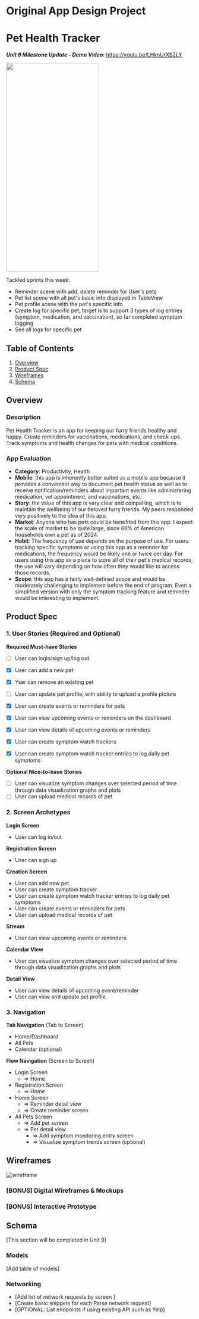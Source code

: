 Original App Design Project
===

# Pet Health Tracker

***Unit 9 Milestone Update - Demo Video:*** https://youtu.be/LHknUrXSZLY

<img src="capstone-milestone-demo.gif" width="250" height="560"/>





Tackled sprints this week:
- Reminder scene with add, delete reminder for User's pets
- Pet list scene with all pet's basic info displayed in TableView
- Pet profile scene with the pet's specific info
- Create log for specific pet; target is to support 3 types of log entries (symptom, medication, and vaccination), so far completed symptom logging
- See all logs for specific pet

## Table of Contents

1. [Overview](#Overview)
2. [Product Spec](#Product-Spec)
3. [Wireframes](#Wireframes)
4. [Schema](#Schema)

## Overview

### Description

Pet Health Tracker is an app for keeping our furry friends healthy and happy. Create reminders for vaccinations, medications, and check-ups. Track symptoms and health changes for pets with medical conditions. 


### App Evaluation

- **Category**: Productivity, Health
- **Mobile**: this app is inherently better suited as a mobile app because it provides a convenient way to document pet health status as well as to receive notification/reminders about important events like administering medication, vet appointment, and vaccinations, etc.
- **Story**: the value of this app is very clear and compelling, which is to maintain the wellbeing of our beloved furry friends. My peers responded very positively to the idea of this app.
- **Market**: Anyone who has pets could be benefited from this app. I expect the scale of market to be quite large, since 66% of American households own a pet as of 2024.
- **Habit**: The frequency of use depends on the purpose of use. For users tracking specific symptoms or using this app as a reminder for medications, the frequency would be likely one or twice per day. For users using this app as a place to store all of their pet's medical records, the use will vary depending on how often they would like to access those records.
- **Scope**: this app has a fairly well-defined scope and would be moderately challenging to implement before the end of program. Even a simplified version with only the symptom tracking feature and reminder would be interesting to implement.


## Product Spec

### 1. User Stories (Required and Optional)

**Required Must-have Stories**

- [ ] User can login/sign up/log out
- [x] User can add a new pet
- [x] Yser can remove an existing pet
- [ ] User can update pet profile, with ability to upload a profile picture
- [x] User can create events or reminders for pets
- [x] User can view upcoming events or reminders on the dashboard
- [x] User can view details of upcoming events or reminders
- [x] User can create symptom watch trackers
- [x] User can create symptom watch tracker entries to log daily pet symptoms


**Optional Nice-to-have Stories**

- [ ] User can visualize symptom changes over selected period of time through data visualization graphs and plots
- [ ] User can upload medical records of pet

### 2. Screen Archetypes

**Login Screen**
* User can log in/out

**Registration Screen**
* User can sign up

**Creation Screen**
* User can add new pet
* User can create symptom tracker
* User can create symptom watch tracker entries to log daily pet symptoms
* User can create events or reminders for pets
* User can upload medical records of pet


**Stream**
* User can view upcoming events or reminders

**Calendar View**
* User can visualize symptom changes over selected period of time through data visualization graphs and plots

**Detail View**
* User can view details of upcoming event/reminder
* User can view and update pet profile






### 3. Navigation

**Tab Navigation** (Tab to Screen)

* Home/Dashboard
* All Pets
* Calendar (optional)

**Flow Navigation** (Screen to Screen)
- Login Screen
    * => Home
- Registration Screen
    * => Home
- Home Screen
    * => Reminder detail view
    * => Create reminder screen
- All Pets Screen
    * => Add pet screen
    * => Pet detail view
        * => Add symptom monitoring entry screen
        * => Visualize symptom trends screen (optional)




## Wireframes

![wireframe](wireframe.jpg)

### [BONUS] Digital Wireframes & Mockups

### [BONUS] Interactive Prototype

## Schema 

[This section will be completed in Unit 9]

### Models

[Add table of models]

### Networking

- [Add list of network requests by screen ]
- [Create basic snippets for each Parse network request]
- [OPTIONAL: List endpoints if using existing API such as Yelp]
